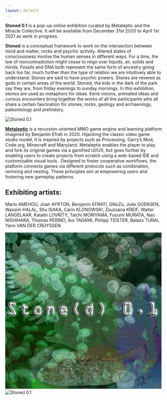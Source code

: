 ```yaml
---
layout: default
---
```

**Stoned 0.1**  is a pop-up online exhibition curated by Metaleptic and the Miracle Collective. It will be available from December 31st 2020 to April 1st 2021 as work in progress.

**Stoned** is a conceptual framework to work on the intersection between mind and matter, rocks and psychic activity. Altered states of consciousness involve the human senses in different ways. For a time, the law of noncontradiction might cease to reign over liquids, air, solids and minds. Fossils and DNA both represent the same form of ancestry going back too far, much further than the type of relation we are intuitively able to understand. Stones are said to have psychic powers. Stones are revered as gods in certain areas of the world. Stoned, the kids in the dark of the park say they are, from friday evenings to sunday mornings. In this exhibition, stones are used as metaphors for ideas. Eerie visions, animated ideas and curious encounters bring together the works of all the participants who all share a certain fascination for stones, rocks, geology and archaeology, paleontology and prehistory. 

![Stoned 0.1](https://github.com/gnozo/Stoned/blob/run/assets/img/stoned-_1.pngf?raw=true)

**[Metaleptic](www.metaleptic.com)** is a recursion-oriented MMO game engine and learning platform imagined by Benjamin Efrati in 2020. Hijacking the classic video game studio model, it is inspired by projects such as Processing, Garry’s Mod, Code.org, Minecraft and Manyland. Metaleptic enables the player to play and fork its original games via a gamified UI/UX, but goes further by enabling users to create projects from scratch using a web-based IDE and customizable visual tools . Designed to foster cooperative workflows, the platform connects games via different protocols such as combination, remixing and nesting. These principles aim at empowering users and fostering new gameplay patterns.

## Exhibiting artists:

Mario AMEHOU, Joan AYRTON, Benjamin EFRATI, GNoZo, Julie GOERGEN, Wassim HALAL, Shu ISAKA, Carin KLONOWSKI, Zsuzsana KREIF, Walter LANGELAAR, Katalin LOVRITY, Taichi MORIYAMA, Fuyumi MURATA, Nao NISHIHARA, Thomas PERINO, Aoi TAGAMI, Philipp TEISTER, Balazs TURAI, Yann VAN DER CRUYSSEN

![Stoned 0.1](https://github.com/gnozo/Stoned/blob/run/assets/img/stoned-logo.gif?raw=true)
![Stoned 0.1](https://github.com/gnozo/Stoned/blob/run/assets/img/stoned-isaka2.pngf?raw=true)

